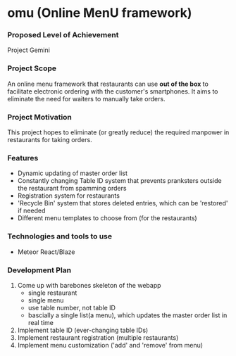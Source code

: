 # omu (Online MenU framework)

### Proposed Level of Achievement
Project Gemini

### Project Scope
An online menu framework that restaurants can use __out of the box__ to facilitate electronic ordering with the customer's smartphones. It aims to eliminate the need for waiters to manually take orders.

### Project Motivation
This project hopes to eliminate (or greatly reduce) the required manpower in restaurants for taking orders.

### Features
* Dynamic updating of master order list
* Constantly changing Table ID system that prevents pranksters outside the restaurant from spamming orders
* Registration system for restaurants
* 'Recycle Bin' system that stores deleted entries, which can be 'restored' if needed
* Different menu templates to choose from (for the restaurants)

### Technologies and tools to use
* Meteor React/Blaze

### Development Plan
1. Come up with barebones skeleton of the webapp
    * single restaurant
    * single menu
    * use table number, not table ID
	* bascially a single list(a menu), which updates the master order list in real time
2. Implement table ID (ever-changing table IDs)
3. Implement restaurant registration (multiple restaurants)
4. Implement menu customization ('add' and 'remove' from menu)
